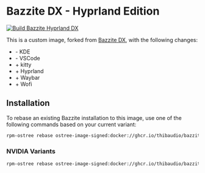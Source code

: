 # Bazzite DX - Hyprland Edition

[![Build Bazzite Hyprland DX](https://github.com/thibaudio/custom-bazzite-hyprland-dx/actions/workflows/build.yml/badge.svg)](https://github.com/thibaudio/custom-bazzite-hyprland-dx/actions/workflows/build.yml)

This is a custom image, forked from [Bazzite DX](https://github.com/ublue-os/bazzite-dx), with the following changes:
- \- KDE
- \- VSCode
- \+ kitty
- \+ Hyprland
- \+ Waybar
- \+ Wofi

## Installation
To rebase an existing Bazzite installation to this image, use one of the following commands based on your current variant:

```bash
rpm-ostree rebase ostree-image-signed:docker://ghcr.io/thibaudio/bazzite-hyprland-dx:stable
```

### NVIDIA Variants
```bash
rpm-ostree rebase ostree-image-signed:docker://ghcr.io/thibaudio/bazzite-hyprland-dx-nvidia:stable
```
